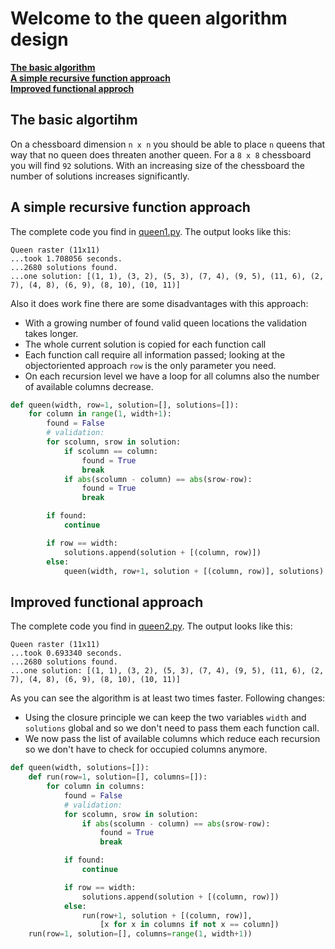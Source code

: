 # Welcome to the queen algorithm design

[**The basic algorithm**](#the-basic-algorithm)  
[**A simple recursive function approach**](#a-simple-recursice-function-approach)  
[**Improved functional approch**](#improved-functional-approach)  

## The basic algortihm

On a chessboard dimension `n x n` you should be able to place `n` queens
that way that no queen does threaten another queen. For a `8 x 8` chessboard
you will find `92` solutions. With an increasing size of the chessboard
the number of solutions increases significantly. 

## A simple recursive function approach

The complete code you find in [queen1.py](queen1.py). The output
looks like this:

```
Queen raster (11x11)
...took 1.708056 seconds.
...2680 solutions found.
...one solution: [(1, 1), (3, 2), (5, 3), (7, 4), (9, 5), (11, 6), (2, 7), (4, 8), (6, 9), (8, 10), (10, 11)]
```

Also it does work fine there are some disadvantages with this approach:

* With a growing number of found valid queen locations the validation takes longer.
* The whole current solution is copied for each function call
* Each function call require all information passed; looking at the objectoriented approach `row` is the only parameter you need.
* On each recursion level we have a loop for all columns also the number of available columns decrease.

```python
def queen(width, row=1, solution=[], solutions=[]):
    for column in range(1, width+1):
        found = False
        # validation:
        for scolumn, srow in solution:
            if scolumn == column:
                found = True
                break
            if abs(scolumn - column) == abs(srow-row):
                found = True
                break

        if found:
            continue

        if row == width:
            solutions.append(solution + [(column, row)])
        else:
            queen(width, row+1, solution + [(column, row)], solutions)
```

## Improved functional approach

The complete code you find in [queen2.py](queen2.py). The output
looks like this:

```
Queen raster (11x11)
...took 0.693340 seconds.
...2680 solutions found.
...one solution: [(1, 1), (3, 2), (5, 3), (7, 4), (9, 5), (11, 6), (2, 7), (4, 8), (6, 9), (8, 10), (10, 11)]
```

As you can see the algorithm is at least two times faster. Following changes:

* Using the closure principle we can keep the two variables `width` and `solutions` global and so we don't need to pass them each function call.
* We now pass the list of available columns which reduce each recursion so we don't have to check for occupied columns anymore.

```python
def queen(width, solutions=[]):
    def run(row=1, solution=[], columns=[]):
        for column in columns:
            found = False
            # validation:
            for scolumn, srow in solution:
                if abs(scolumn - column) == abs(srow-row):
                    found = True
                    break

            if found:
                continue

            if row == width:
                solutions.append(solution + [(column, row)])
            else:
                run(row+1, solution + [(column, row)],
                    [x for x in columns if not x == column])
    run(row=1, solution=[], columns=range(1, width+1))
```

